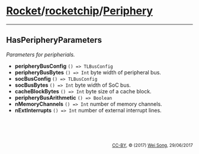 [Rocket](../Readme.md)/[rocketchip](../rocketchip.md)/[Periphery](https://github.com/freechipsproject/rocket-chip/blob/master/src/main/scala/rocketchip/Periphery.scala)
=====================

**********************

## HasPeripheryParameters
*Parameters for peripherials.*

+ **peripheryBusConfig** `() => TLBusConfig`
+ **peripheryBusBytes** `() => Int` byte width of peripheral bus.
+ **socBusConfig** `() => TLBusConfig`
+ **socBusBytes** `() => Int` byte width of SoC bus.
+ **cacheBlockBytes** `() => Int` byte size of a cache block.
+ **peripheryBusArithmetic** `() => Boolean`
+ **nMemoryChannels** `() => Int` number of memory channels.
+ **nExtInterrupts** `() => Int` number of external interrupt lines.



<br><br><br><p align="right"><sub>[CC-BY](https://creativecommons.org/licenses/by/3.0/), &copy; (2017) [Wei Song](mailto:wsong83@gmail.com), 29/06/2017</sub></p>
